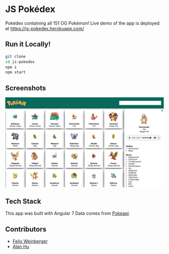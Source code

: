 # JS Pokédex
Pokédex containing all 151 OG Pokémon!
Live demo of the app is deployed at https://js-pokedex.herokuapp.com/

## Run it Locally!
```sh
git clone
cd js-pokedex
npm i
npm start
```

## Screenshots
![Pokedex](/readme-images/pokedex_full.png)

## Tech Stack
This app was built with Angular 7
Data comes from [Pokeapi](http://pokeapi.salestock.net/).

## Contributors
- [Felix Weinberger](https://github.com/felixweinberger)
- [Alan Hu](https://github.com/ahuounan)
